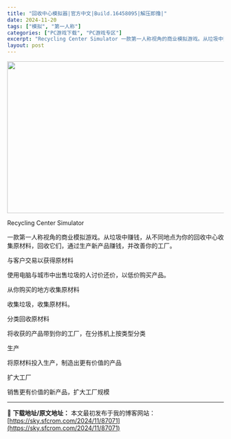 ```yaml
---
title: "回收中心模拟器|官方中文|Build.16458095|解压即撸|"
date: 2024-11-20
tags: ["模拟", "第一人称"]
categories: ["PC游戏下载", "PC游戏专区"]
excerpt: "Recycling Center Simulator 一款第一人称视角的商业模拟游戏。从垃圾中赚钱，从不同地点为你的回收中心收集原材料，回收它们，通过生产新产品赚钱，并改善你的工厂。 与客户交易以获得原材料 使用电脑与城市中出售垃圾的人讨价还价，以低价购买产品。 从你购买的地方收集原材料 收集垃圾，&hellip;"
layout: post
---
```


<img class="aligncenter size-full wp-image-87054" src="https://sky.sfcrom.com/wp-content/uploads/2024/11/2024112008201725.webp" alt="" width="616" height="353" />

Recycling Center Simulator

一款第一人称视角的商业模拟游戏。从垃圾中赚钱，从不同地点为你的回收中心收集原材料，回收它们，通过生产新产品赚钱，并改善你的工厂。

与客户交易以获得原材料

使用电脑与城市中出售垃圾的人讨价还价，以低价购买产品。

从你购买的地方收集原材料

收集垃圾，收集原材料。

分类回收原材料

将收获的产品带到你的工厂，在分拣机上按类型分类

生产

将原材料投入生产，制造出更有价值的产品

扩大工厂

销售更有价值的新产品，扩大工厂规模

---
📖 **下载地址/原文地址：** 本文最初发布于我的博客网站：[https://sky.sfcrom.com/2024/11/87071](https://sky.sfcrom.com/2024/11/87071)
